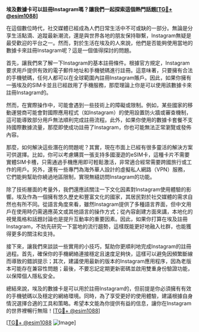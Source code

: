 **埃及數據卡可以註冊Instagram嗎？讓我們一起探索這個熱門話題[[TG💪+ @esim1088](https://t.me/s/esim1088)]**

在這個數位時代，社交媒體已經成為人們日常生活中不可或缺的一部分。無論是分享生活點滴、追蹤最新潮流，還是與世界各地的朋友保持聯繫，Instagram無疑是最受歡迎的平台之一。然而，對於生活在埃及的人來說，他們是否能夠使用當地的數據卡來註冊Instagram呢？這是一個值得探討的問題。

首先，讓我們來了解一下Instagram的基本註冊條件。根據官方規定，Instagram要求用戶提供有效的電子郵件地址和手機號碼進行註冊。這意味著，只要擁有合法的手機號碼，任何人都可以在全球範圍內註冊Instagram賬戶。因此，如果你擁有一張埃及的SIM卡並且已經啟用了手機服務，那麼理論上你是可以使用該數據卡來註冊Instagram的。

然而，在實際操作中，可能會遇到一些技術上的障礙或限制。例如，某些國家的移動運營商可能會對國際應用程式（如Instagram）的使用設置防火牆或審查機制，這可能導致部分用戶無法順利完成註冊流程。此外，如果你使用的數據卡套餐不支持國際數據流量，那麼即使成功註冊了Instagram，你也可能無法正常瀏覽或發佈內容。

那麼，如何解決這些潛在的問題呢？其實，現在市面上已經有很多靈活的解決方案可供選擇。比如，你可以考慮購買一張支持多國漫遊的eSIM卡，這種卡片不需要實體SIM卡槽，只需通過手機應用即可輕鬆激活，非常適合經常需要跨國旅行或工作的用戶。另外，還有一些專門為海外華人設計的虛擬私人網路（VPN）服務，它們能夠幫助你繞過地區限制，實現無縫訪問Instagram的功能。

除了技術層面的考量外，我們還應該關注一下文化因素對Instagram使用體驗的影響。埃及作為一個擁有悠久歷史和豐富文化的國家，其居民對於社交媒體的需求自然也有所不同。從語言角度來看，雖然Instagram提供了多種語言界面，但中文用戶在使用時仍需適應英文或其他語言的操作方式；從內容創建方面來講，本地化的視覺風格和話題討論也是提升互動率的重要因素。因此，如果你打算在埃及註冊Instagram，不妨先研究一下當地的流行趨勢，這樣既能更好地融入社群，也能獲得更多的關注和支持。

接下來，讓我們來談談一些實用的小技巧，幫助你更順利地完成Instagram的註冊過程。首先，確保你的手機網絡連接穩定且速度足夠快，這樣可以避免因頻繁斷線而導致的錯誤提示；其次，建議使用最新的版本的Instagram應用程序，因為老版本可能存在兼容性問題；最後，不要忘記定期更新密碼並啟用雙重身份驗證功能，以保障個人隱私安全。

總結來說，埃及的數據卡是可以用於註冊Instagram的，但前提是你必須擁有有效的手機號碼以及穩定的網絡環境。同時，為了享受更好的使用體驗，建議根據自身情況選擇合適的工具和策略。希望本文能為你提供有益的信息，讓你在Instagram的世界裡暢行無阻！[[TG💪+ @esim1088](https://t.me/s/esim1088)]

[[TG💪+ @esim1088](https://t.me/s/esim1088) ![Image](https://i.postimg.cc/4NQfJmqS/Snipaste-2025-05-13-00-14-12.png)]